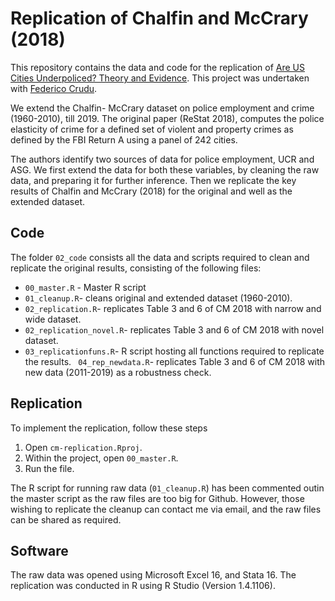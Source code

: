 # Replication of Chalfin and McCrary (2018)

This repository contains the data and code for the replication of [Are US Cities Underpoliced? Theory and Evidence](https://eml.berkeley.edu/~jmccrary/chalfin_mccrary2018.pdf). This project was undertaken with [Federico Crudu](https://sites.google.com/site/federicocrudu/).

We extend the Chalfin- McCrary dataset on police employment and crime (1960-2010), till 2019. The original paper (ReStat 2018), computes the police elasticity of crime for a defined set of violent and property crimes as defined by the FBI Return A using a panel of 242 cities.

The authors identify two sources of data for police employment, UCR and ASG. We first extend the data for both these variables, by cleaning the raw data, and preparing it for further inference. Then we replicate the key results of Chalfin and McCrary (2018) for the original and well as the extended dataset.

## Code

The folder `02_code` consists all the data and scripts required to clean and replicate the original results, consisting of the following files:

- `00_master.R` -  Master R script
- `01_cleanup.R`- cleans original and extended dataset (1960-2010).
- `02_replication.R`- replicates Table 3 and 6 of CM 2018 with narrow and wide dataset.
- `02_replication_novel.R`- replicates Table 3 and 6 of CM 2018 with novel dataset.
- `03_replicationfuns.R`- R script hosting all functions required to replicate the results.
` 04_rep_newdata.R`- replicates Table 3 and 6 of CM 2018 with new data (2011-2019) as a robustness check.

## Replication
To implement the replication, follow these steps

1. Open `cm-replication.Rproj`.
3. Within the project, open `00_master.R`.
4. Run the file.

The R script for running raw data (`01_cleanup.R`) has been commented outin the master script as the raw files are too big for Github. However, those wishing to replicate the cleanup can contact me via email, and the raw files can be shared as required.

## Software

The raw data was opened using Microsoft Excel 16, and Stata 16. The replication was conducted in R using R Studio (Version 1.4.1106).
